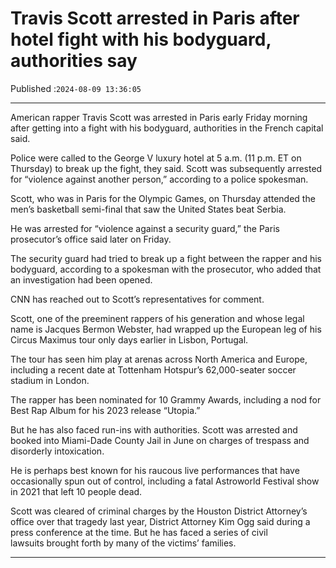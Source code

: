 # Travis Scott arrested in Paris after hotel fight with his bodyguard, authorities say

Published :`2024-08-09 13:36:05`

---

American rapper Travis Scott was arrested in Paris early Friday morning after getting into a fight with his bodyguard, authorities in the French capital said.

Police were called to the George V luxury hotel at 5 a.m. (11 p.m. ET on Thursday) to break up the fight, they said. Scott was subsequently arrested for “violence against another person,” according to a police spokesman.

Scott, who was in Paris for the Olympic Games, on Thursday attended the men’s basketball semi-final that saw the United States beat Serbia.

He was arrested for “violence against a security guard,” the Paris prosecutor’s office said later on Friday.

The security guard had tried to break up a fight between the rapper and his bodyguard, according to a spokesman with the prosecutor, who added that an investigation had been opened.

CNN has reached out to Scott’s representatives for comment.

Scott, one of the preeminent rappers of his generation and whose legal name is Jacques Bermon Webster, had wrapped up the European leg of his Circus Maximus tour only days earlier in Lisbon, Portugal.

The tour has seen him play at arenas across North America and Europe, including a recent date at Tottenham Hotspur’s 62,000-seater soccer stadium in London.

The rapper has been nominated for 10 Grammy Awards, including a nod for Best Rap Album for his 2023 release “Utopia.”

But he has also faced run-ins with authorities. Scott was arrested and booked into Miami-Dade County Jail in June on charges of trespass and disorderly intoxication.

He is perhaps best known for his raucous live performances that have occasionally spun out of control, including a fatal Astroworld Festival show in 2021 that left 10 people dead.

Scott was cleared of criminal charges by the Houston District Attorney’s office over that tragedy last year, District Attorney Kim Ogg said during a press conference at the time. But he has faced a series of civil lawsuits brought forth by many of the victims’ families.

---


